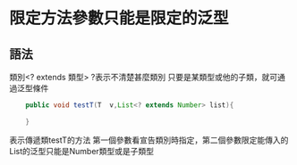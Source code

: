 # 限定方法參數只能是限定的泛型
## 語法
類別<? extends 類型> ?表示不清楚甚麼類別 只要是某類型或他的子類，就可通過泛型條件
```java
    public void testT(T  v,List<? extends Number> list){
	
    }
```
表示傳遞類testT的方法 第一個參數看宣告類別時指定，第二個參數限定能傳入的List的泛型只能是Number類型或是子類型